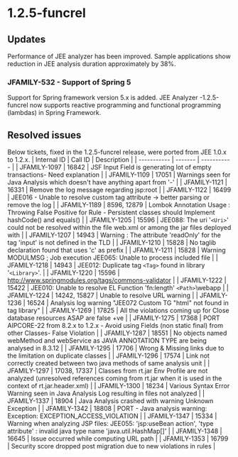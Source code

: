 # 1.2.5-funcrel

## Updates

Performance of JEE analyzer has been improved. Sample applications show reduction in JEE analysis duration approximately by 38%.
### JFAMILY-532 - Support of Spring 5

Support for Spring framework version 5.x is added. JEE Analyzer -1.2.5-funcrel now supports reactive programming and functional programming (lambdas) in Spring Framework.
## Resolved issues

Below tickets, fixed in the 1.2.5-funcrel release, were ported from JEE 1.0.x to 1.2.x.
| Internal ID | Call ID | Description |
| ----------- | ------- | ----------- |
| JFAMILY-1097 | 16842 | JSF Input Field is generating lot of empty transactions- Need explanation |
| JFAMILY-1109 | 17051 | Warnings seen for Java Analysis which doesn't have anything apart from '-' |
| JFAMILY-1121 | 16331 | Remove the log message regarding jsp:root |
| JFAMILY-1122 | 16499 | JEE016 - Unable to resolve custom tag attribute -> better parsing or remove the log |
| JFAMILY-1189 | 8596, 12879 | Lombok Annotation Usage : Throwing False Positive for Rule - Persistent classes should Implement hashCode() and equals() |
| JFAMILY-1205 | 15596 | JEE088: The uri '`<Uri>`' could not be resolved within the file web.xml or among the jar files deployed with |
| JFAMILY-1207 | 14943 | Warning : The attribute 'readOnly' for the tag 'input' is not defined in the TLD |
| JFAMILY-1210 | 15828 | No taglib declaration found that uses 'c' as prefix |
| JFAMILY-1211 | 15828 | Warning MODULMSG ; Job execution JEE065: Unable to process included file |
| JFAMILY-1218 | 14943 | JEE012: Duplicate tag `<Tag>` found in library '`<Library>`'. |
| JFAMILY-1220 | 15596 | http://www.springmodules.org/tags/commons-validator |
| JFAMILY-1222 | 15422 | JEE010: Unable to resolve EL Function 'fn:length' `<Path>`\\webapp |
| JFAMILY-1224 | 14242, 15827 | Unable to resolve URL warning |
| JFAMILY-1236 | 16524 | Analysis log warning "JEE072 Custom TG "html" not found in tag library" |
| JFAMILY-1269 | 17825 | All the violations coming up for Close database resources ASAP are false +ve |
| JFAMILY-1275 | 17368 | PORT AIPCORE-22 from 8.2.x to 1.2.x - Avoid using Fields (non static final) from other Classes- False Violation |
| JFAMILY-1287 | 18551 | No objects named webMethod and webService as JAVA ANNOTATION TYPE are being analysed in 8.3.12 |
| JFAMILY-1295 | 17706 | Wrong & Missing links due to the limitation on duplicate classes |
| JFAMILY-1296 | 17574 | Link not correctly created between two java methods of same analysis unit |
| JFAMILY-1297 | 17038, 17337 | Classes from rt.jar Env Profile are not analyzed (unresolved references coming from rt.jar when it is used in the context of rt.jar.header.xml) |
| JFAMILY-1300 | 18234 | Various Syntax Error Warning seen in Java Analysis Log resulting in files not analyzed |
| JFAMILY-1337 | 18904 | Java Analysis crashed with warning Unknown Exception |
| JFAMILY-1342 | 18808 | PORT - Java analysis warning: Exception: EXCEPTION_ACCESS_VIOLATION |
| JFAMILY-1347 | 15334 | Warning when analyzing JSP files: JEE055: 'jsp:useBean action', 'type attribute' : invalid java type name 'java.util.HashMap[]' |
| JFAMILY-1348 | 16645 | Issue occurred while computing URL path |
| JFAMILY-1353 | 16799 | Security score dropped post migration due to new violations in rules |

